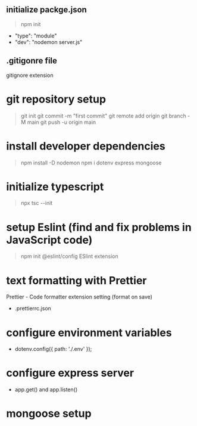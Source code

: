## initialize packge.json
> npm init
- "type": "module"
- "dev": "nodemon server.js"

## .gitigonre file
gitignore extension

# git repository setup
> git init 
> git commit -m "first commit"
> git remote add origin <repo-url>
> git branch -M main
> git push -u origin main

# install developer dependencies
> npm install -D nodemon
> npm i dotenv express mongoose

# initialize typescript
> npx tsc --init

# setup Eslint (find and fix problems in JavaScript code)
> npm init @eslint/config
ESlint extension

# text formatting with Prettier
Prettier - Code formatter extension 
setting (format on save)
- .prettierrc.json

# configure environment variables
- dotenv.config({ path: './.env' });

# configure express server
- app.get() and app.listen()

# mongoose setup
